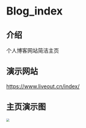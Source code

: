 # Blog_index
## 介绍
个人博客网站简洁主页
## 演示网站
https://www.liveout.cn/index/
## 主页演示图
<img src="https://yy.liveout.cn/article/project/blog_index1.png" style="zoom:50%;" />

